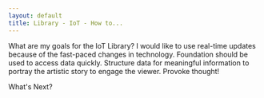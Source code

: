 ```yaml
---
layout: default 
title: Library - IoT - How to...
---
```

<p>
  What are my goals for the IoT Library?  I would like to use real-time updates because of the fast-paced changes in technology.  
  Foundation should be used to access data quickly.  Structure data for meaningful information to portray the artistic story to engage the viewer.  Provoke thought!
 </p>
 <p>
  What's Next?
 </p>
